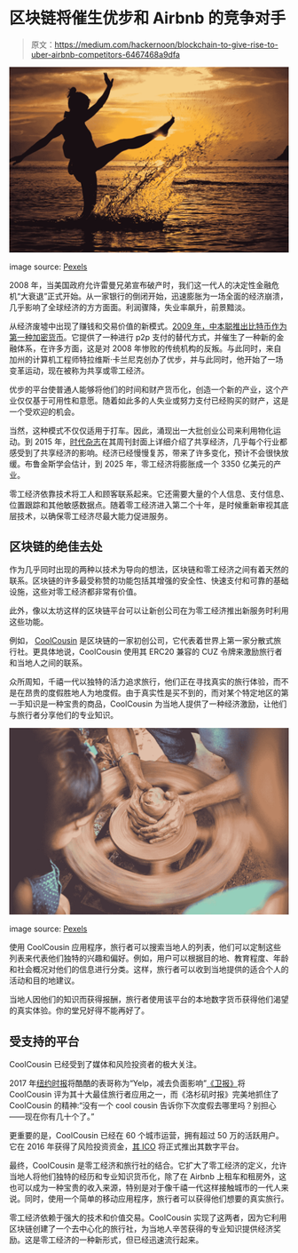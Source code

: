 # 区块链将催生优步和 Airbnb 的竞争对手

> 原文：<https://medium.com/hackernoon/blockchain-to-give-rise-to-uber-airbnb-competitors-6467468a9dfa>

![](img/638b4ad90ea1888f958cf3c76181e0a3.png)

image source: [Pexels](https://www.pexels.com/)

2008 年，当美国政府允许雷曼兄弟宣布破产时，我们这一代人的决定性金融危机“大衰退”正式开始。从一家银行的倒闭开始，迅速膨胀为一场全面的经济崩溃，几乎影响了全球经济的方方面面。利润骤降，失业率飙升，前景黯淡。

从经济废墟中出现了赚钱和交易价值的新模式。[2009 年，中本聪推出比特币作为第一种加密货币](http://www.businessinsider.com/bitcoin-history-cryptocurrency-satoshi-nakamoto-2017-12#in-2008-the-first-inklings-of-bitcoin-begin-to-circulate-the-web-1)。它提供了一种进行 p2p 支付的替代方式，并催生了一种新的金融体系，在许多方面，这是对 2008 年惨败的传统机构的反叛。与此同时，来自加州的计算机工程师特拉维斯·卡兰尼克创办了优步，并与此同时，他开始了一场变革运动，现在被称为共享或零工经济。

优步的平台使普通人能够将他们的时间和财产货币化，创造一个新的产业，这个产业仅仅基于可用性和意愿。随着如此多的人失业或努力支付已经购买的财产，这是一个受欢迎的机会。

当然，这种模式不仅仅适用于打车。因此，涌现出一大批创业公司来利用物化运动。到 2015 年，[时代杂志](http://time.com/3687305/testing-the-sharing-economy/)在其周刊封面上详细介绍了共享经济，几乎每个行业都感受到了共享经济的影响。经济已经慢慢复苏，带来了许多变化，预计不会很快放缓。布鲁金斯学会估计，到 2025 年，零工经济将膨胀成一个 3350 亿美元的产业。

零工经济依靠技术将工人和顾客联系起来。它还需要大量的个人信息、支付信息、位置跟踪和其他敏感数据点。随着零工经济进入第二个十年，是时候重新审视其底层技术，以确保零工经济尽最大能力促进服务。

## 区块链的绝佳去处

作为几乎同时出现的两种以技术为导向的想法，区块链和零工经济之间有着天然的联系。区块链的许多最受称赞的功能包括其增强的安全性、快速支付和可靠的基础设施，这些对零工经济都非常有价值。

此外，像以太坊这样的区块链平台可以让新创公司在为零工经济推出新服务时利用这些功能。

例如， [CoolCousin](https://www.coolcousin.com/ico/) 是区块链的一家初创公司，它代表着世界上第一家分散式旅行社。更具体地说，CoolCousin 使用其 ERC20 兼容的 CUZ 令牌来激励旅行者和当地人之间的联系。

众所周知，千禧一代以独特的活力追求旅行，他们正在寻找真实的旅行体验，而不是在昂贵的度假胜地人为地度假。由于真实性是买不到的，而对某个特定地区的第一手知识是一种宝贵的商品，CoolCousin 为当地人提供了一种经济激励，让他们与旅行者分享他们的专业知识。

![](img/b73f3545c4dd255acf2dac2490dc7d6c.png)

image source: [Pexels](https://www.pexels.com/)

使用 CoolCousin 应用程序，旅行者可以搜索当地人的列表，他们可以定制这些列表来代表他们独特的兴趣和偏好。例如，用户可以根据目的地、教育程度、年龄和社会概况对他们的信息进行分类。这样，旅行者可以收到当地提供的适合个人的活动和目的地建议。

当地人因他们的知识而获得报酬，旅行者使用该平台的本地数字货币获得他们渴望的真实体验。你的堂兄好得不能再好了。

## 受支持的平台

CoolCousin 已经受到了媒体和风险投资者的极大关注。

2017 年[纽约时报](https://www.nytimes.com/2017/09/08/travel/local-tourist-apps.html)将酷酷的表哥称为“Yelp，减去负面影响”[《卫报》](https://www.theguardian.com/travel/2017/dec/26/10-best-free-apps-independent-travellers-holiday-smartphones)将 CoolCousin 评为其十大最佳旅行者应用之一，而《洛杉矶时报》完美地抓住了 CoolCousin 的精神:“没有一个 cool cousin 告诉你下次度假去哪里吗？别担心——现在你有几十个了。”

更重要的是，CoolCousin 已经在 60 个城市运营，拥有超过 50 万的活跃用户。它在 2016 年获得了风险投资资金，[其 ICO](https://www.coolcousin.com/ico/) 将正式推出其数字平台。

最终，CoolCousin 是零工经济和旅行社的结合。它扩大了零工经济的定义，允许当地人将他们独特的经历和专业知识货币化，除了在 Airbnb 上租车和租房外，这也可以成为一种宝贵的收入来源，特别是对于像千禧一代这样接触城市的一代人来说。同时，使用一个简单的移动应用程序，旅行者可以获得他们想要的真实旅行。

零工经济依赖于强大的技术和价值交易。CoolCousin 实现了这两者，因为它利用区块链创建了一个去中心化的旅行社，为当地人辛苦获得的专业知识提供经济奖励。这是零工经济的一种新形式，但已经迅速流行起来。